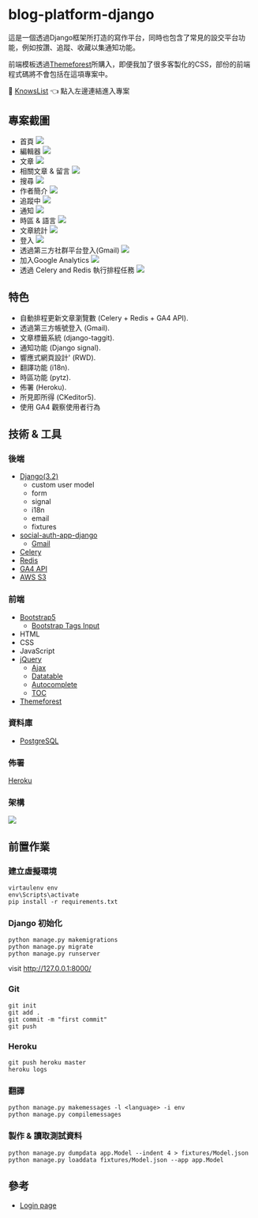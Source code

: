 # blog-platform-django


這是一個透過Django框架所打造的寫作平台，同時也包含了常見的設交平台功能，例如按讚、追蹤、收藏以集通知功能。

前端模板透過[Themeforest](https://themeforest.net/)所購入，即便我加了很多客製化的CSS，部份的前端程式碼將不會包括在這項專案中。


:link: [KnowsList](https://www.knowslist.com/) :point_left: 點入左邊連結進入專案


## 專案截圖

- 首頁
![](./screenshots/home_zhhant.PNG)
- 編輯器
![](./screenshots/editor_zhhant.PNG)
- 文章
![](./screenshots/article_zhhant.PNG)
- 相關文章 & 留言
![](./screenshots/rel_comment_zhhant.PNG)
- 搜尋
![](./screenshots/search_zhhant.PNG)
- 作者簡介
![](./screenshots/profile_zhhant.PNG)
- 追蹤中
![](./screenshots/following_zhhant.PNG)
- 通知
![](./screenshots/notification_zhhant.PNG)
- 時區 & 語言
![](./screenshots/loc_lang_zhhant.PNG)
- 文章統計
![](./screenshots/stats_zhhant.PNG)
- 登入
![](./screenshots/login_zhhant.PNG)
- 透過第三方社群平台登入(Gmail)
![](./screenshots/gmail_auth.PNG)
- 加入Google Analytics
![](./screenshots/ga.PNG)
- 透過 Celery and Redis 執行排程任務
![](./screenshots/celery.PNG)

## 特色

- 自動排程更新文章瀏覽數 (Celery + Redis + GA4 API).
- 透過第三方帳號登入 (Gmail).
- 文章標籤系統 (django-taggit).
- 通知功能 (Django signal).
- 響應式網頁設計' (RWD).
- 翻譯功能 (i18n).
- 時區功能 (pytz).
- 佈署 (Heroku).
- 所見即所得 (CKeditor5).
- 使用 GA4 觀察使用者行為


## 技術 & 工具
### 後端
- [Django(3.2)](https://www.djangoproject.com/)
    - custom user model
    - form
    - signal
    - i18n
    - email
    - fixtures
- [social-auth-app-django](https://github.com/python-social-auth/social-app-django)
    - [Gmail](https://python-social-auth.readthedocs.io/en/latest/configuration/django.html)
- [Celery](https://docs.celeryq.dev/en/stable/getting-started/introduction.html)
- [Redis](https://docs.redis.com/latest/rs/references/client_references/client_python/)
- [GA4 API](https://developers.google.com/analytics/devguides/reporting/data/v1)
- [AWS S3](https://aws.amazon.com/s3/)

### 前端
- [Bootstrap5](https://getbootstrap.com/)
    - [Bootstrap Tags Input](https://bootstrap-tagsinput.github.io/bootstrap-tagsinput/examples/)
- HTML
- CSS
- JavaScript
- [jQuery](https://jquery.com/)
    - [Ajax](https://api.jquery.com/jquery.ajax/)
    - [Datatable](https://datatables.net/)
    - [Autocomplete](https://jqueryui.com/autocomplete/)
    - [TOC](https://ndabas.github.io/toc/)
- [Themeforest](https://themeforest.net/)

### 資料庫
- [PostgreSQL](https://www.postgresql.org/)

### 佈署

[Heroku](https://www.heroku.com/)


### 架構

![](./screenshots/structure.png)


## 前置作業
### 建立虛擬環境
```
virtaulenv env
env\Scripts\activate
pip install -r requirements.txt
```

### Django 初始化
```
python manage.py makemigrations
python manage.py migrate
python manage.py runserver
```
visit http://127.0.0.1:8000/


### Git
```git
git init
git add .
git commit -m "first commit"
git push
```

### Heroku
```
git push heroku master
heroku logs
```

### 翻譯
```
python manage.py makemessages -l <language> -i env
python manage.py compilemessages
```

### 製作 & 讀取測試資料
```
python manage.py dumpdata app.Model --indent 4 > fixtures/Model.json
python manage.py loaddata fixtures/Model.json --app app.Model
```

## 參考
- [Login page](https://codepen.io/BetaNow/pen/zYNPPJe)

